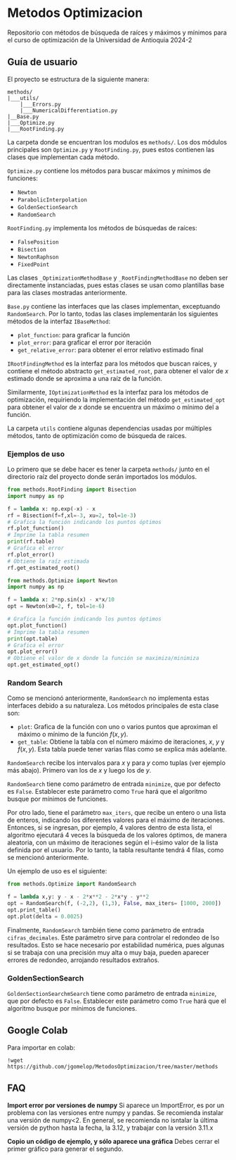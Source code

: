 # Metodos Optimizacion
Repositorio con métodos de búsqueda de raíces y máximos y mínimos para el curso de optimización de la Universidad de Antioquia 2024-2

## Guía de usuario
El proyecto se estructura de la siguiente manera: 

```
methods/
|___utils/
    |___Errors.py
    |___NumericalDifferentiation.py
|__Base.py
|___Optimize.py
|___RootFinding.py
```

La carpeta donde se encuentran los modulos es ```methods/```. Los dos módulos principales son ```Optimize.py``` y ```RootFinding.py```, pues estos contienen las clases que implementan cada método.

```Optimize.py``` contiene los métodos para buscar máximos y mínimos de funciones:
- ```Newton```
- ```ParabolicInterpolation```
- ```GoldenSectionSearch```
- ```RandomSearch```

```RootFinding.py``` implementa los métodos de búsquedas de raíces:
- ```FalsePosition ```
- ```Bisection```
- ```NewtonRaphson``` 
- ```FixedPoint```

Las clases ```_OptimizationMethodBase``` y ```_RootFindingMethodBase``` no deben ser directamente instanciadas, pues estas clases se usan como plantillas base para las clases mostradas anteriormente.

```Base.py``` contiene las interfaces que las clases implementan, exceptuando ```RandomSearch```. Por lo tanto, todas las clases implementarán los siguientes métodos de  la interfaz ```IBaseMethod```:
- ```plot_function```: para graficar la función
- ```plot_error```: para graficar el error por iteración
- ```get_relative_error```: para obtener el error relativo estimado final

```IRootFindingMethod``` es la interfaz para los métodos que buscan raíces, y contiene el método abstracto ```get_estimated_root```, para obtener el valor de $x$ estimado donde se aproxima a una raíz de la función. 

Similarmente, ```IOptimizationMethod``` es la interfaz para los métodos de optimización, requiriendo la implementación del método ```get_estimated_opt``` para obtener el valor de $x$ donde se encuentra un máximo o mínimo del a función.

La carpeta ```utils``` contiene algunas dependencias usadas por múltiples métodos, tanto de optimización como de búsqueda de raíces. 

### Ejemplos de uso

Lo primero que se debe hacer es tener la carpeta  ```methods/``` junto en el directorio raíz del proyecto donde serán importados los módulos.

```python
from methods.RootFinding import Bisection
import numpy as np

f = lambda x: np.exp(-x) - x
rf = Bisection(f=f,xl=-3, xu=2, tol=1e-3)
# Grafica la función indicando los puntos óptimos
rf.plot_function() 
# Imprime la tabla resumen 
print(rf.table)
# Grafica el error
rf.plot_error()
# Obtiene la raíz estimada
rf.get_estimated_root()
```

```python
from methods.Optimize import Newton
import numpy as np

f = lambda x: 2*np.sin(x) - x*x/10
opt = Newton(x0=2, f, tol=1e-6)

# Grafica la función indicando los puntos óptimos
opt.plot_function() 
# Imprime la tabla resumen 
print(opt.table)
# Grafica el error
opt.plot_error()
# Obtiene el valor de x donde la función se maximiza/minimiza
opt.get_estimated_opt()
```


### Random Search
Como se mencionó anteriormente, ```RandomSearch``` no implementa estas interfaces debido a su naturaleza. Los métodos principales de esta clase son:
- ```plot```: Grafica de la función con uno o varios puntos que aproximan el máximo o mínimo de la función $f(x,y)$.
- ```get_table```: Obtiene la tabla con el número máximo de iteraciones, $x$, $y$ y $f(x,y)$. Esta tabla puede tener varias filas como se explica más adelante.

```RandomSearch``` recibe los intervalos para $x$ y para $y$ como tuplas (ver ejemplo más abajo). Primero van los de $x$ y luego los de $y$.

```RandomSearch``` tiene como parámetro de entrada ```minimize```, que por defecto es ```False```. Establecer este parámetro como ```True``` hará que el algoritmo busque por mínimos de funciones. 

Por otro lado, tiene el parámetro ```max_iters```, que recibe un entero o una lista de enteros, indicando los diferentes valores para el máximo de iteraciones. Entonces, si se ingresan, por ejemplo, 4 valores dentro de esta lista, el algoritmo ejecutará 4 veces la búsqueda de los valores óptimos, de manera aleatoria, con un máximo de iteraciones según el i-ésimo valor de la lista definida por el usuario. Por lo tanto, la tabla resultante tendrá 4 filas, como se mencionó anteriormente.

Un ejemplo de uso es el siguiente:

```python
from methods.Optimize import RandomSearch

f = lambda x,y: y - x - 2*x**2 - 2*x*y - y**2
opt = RandomSearch(f, (-2,2), (1,3), False, max_iters= [1000, 2000])
opt.print_table()
opt.plot(delta = 0.0025)
```

Finalmente, ```RandomSearch``` también tiene como parámetro de entrada ```cifras_decimales```. Este parámetro sirve para controlar el redondeo de lso resultados. Esto se hace necesario por estabilidad numérica, pues algunas si se trabaja con una precisión muy alta o muy baja, pueden aparecer errores de redondeo, arrojando resultados extraños.

### GoldenSectionSearch

```GoldenSectionSearchmSearch``` tiene como parámetro de entrada ```minimize```, que por defecto es ```False```. Establecer este parámetro como ```True``` hará que el algoritmo busque por mínimos de funciones. 

## Google Colab
Para importar en colab:

```
!wget https://github.com/jgomelop/MetodosOptimizacion/tree/master/methods
```

## FAQ

**Import error por versiones de numpy**
Si aparece un ImportError, es por un problema con las versiones entre numpy y pandas. Se recomienda instalar una versión de numpy<2. En general, se recomienda no isntalar la última versión de python hasta la fecha, la 3.12, y trabajar con la versión 3.11.x

**Copio un código de ejemplo, y sólo aparece una gráfica**
Debes cerrar el primer gráfico para generar el segundo.












